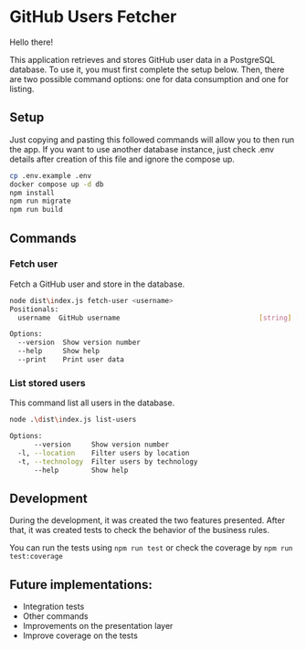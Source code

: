 # GitHub Users Fetcher

Hello there!

This application retrieves and stores GitHub user data in a PostgreSQL database.
To use it, you must first complete the setup below.
Then, there are two possible command options: one for data consumption and one for listing.

## Setup

Just copying and pasting this followed commands will allow you to then run the app.
If you want to use another database instance, just check .env details after creation of this file and ignore the compose up.

```bash
cp .env.example .env
docker compose up -d db
npm install
npm run migrate
npm run build
```

## Commands

### Fetch user
Fetch a GitHub user and store in the database.
```bash
node dist\index.js fetch-user <username>
Positionals:
  username  GitHub username                                  [string] [required]

Options:
  --version  Show version number                                       [boolean]
  --help     Show help                                                 [boolean]
  --print    Print user data                                           [boolean]
```


### List stored users
This command list all users in the database.

```bash
node .\dist\index.js list-users

Options:
      --version     Show version number                                [boolean]
  -l, --location    Filter users by location                            [string]
  -t, --technology  Filter users by technology                          [string]
      --help        Show help                                          [boolean]
```

## Development
During the development, it was created the two features presented.
After that, it was created tests to check the behavior of the business rules.

You can run the tests using ``npm run test`` or check the coverage by ``npm run test:coverage``

## Future implementations:
- Integration tests
- Other commands
- Improvements on the presentation layer
- Improve coverage on the tests
